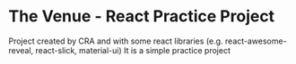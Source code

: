 # The Venue - React Practice Project

Project created by CRA and with some react libraries (e.g. react-awesome-reveal, react-slick, material-ui)
It is a simple practice project
